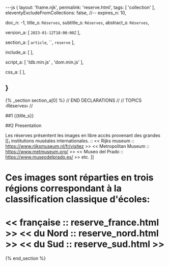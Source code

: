 ---js
{
  layout:    'frame.njk',
  permalink: 'reserve.html',
  tags:      [ 'collection' ],
  eleventyExcludeFromCollections: false,
  //-- expires_n: 10,

  doc_n:      -1,
  title_s:    `Réserves`,
  subtitle_s: `Réserves`,
  abstract_s: `Réserves`,

  version_a:
  [
    `2023-01-12T18:00:00Z`
  ],

  section_a:
  [
    `article`,
    ``,
    `reserve`
  ],

  include_a:
  [
  ],

  script_a:
  [
    'Idb.min.js'
  , 'dom.min.js'
  ],

  css_a:
  [
  ],

}
---
{% _section section_a[0] %}
// END DECLARATIONS //
//  TOPICS
‹Réserves›
//



##1  {{title_s}}


##2  Presentation

Les réserves présentent les images en libre accès provenant des grandes
[[₁  institutions muséales internationales.  ::
     << Rijks museum  ::  https://www.rijksmuseum.nl/fr/visitez >>
     << Metropolitan Museum  ::  https://www.metmuseum.org/ >>
     << Museo del Prado  ::  https://www.museodelprado.es/ >>
     etc.  ]]

Ces images sont réparties en trois régions correspondant à la classification classique d'écoles:
==
<< française  ::  reserve_france.html >>
<< du Nord  ::  reserve_nord.html >>
<< du Sud  ::  reserve_sud.html >>
==

{% end_section %}
